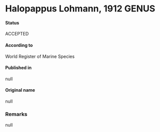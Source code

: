Halopappus Lohmann, 1912 GENUS
=======

#### Status
ACCEPTED

#### According to
World Register of Marine Species

#### Published in
null

#### Original name
null

### Remarks
null
